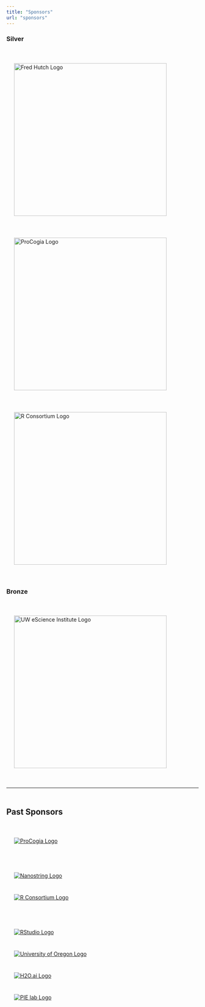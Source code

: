 ```yaml
---
title: "Sponsors"
url: "sponsors"
---
```


<!--
<h3>We are currently looking for sponsors for Cascadia R Conf 2023! <br><br>
If you are interested in sponsoring, please contact us 
<a href="mailto:cascadiarcon@gmail.com">here</a> </h3>
-->

<h3>Silver</h3>

<br>

<div class="image" style="padding: 20px">
  <a href="https://www.fredhutch.org/en.html" target="_blank">
  <img src="/img/sponsors/Fred_Hutch.png" class="img-responsive" alt="Fred Hutch Logo" style="width:400px;"></a></div>
  
<br>

<div class="image" style="padding: 20px">
  <a href="https://procogia.com/" target="_blank">
  <img src="/img/sponsors/procogia_wide.png" class="img-responsive" alt="ProCogia Logo" style="width:400px;"></a></div>  
  
<br>

<div class="image" style="padding: 20px">
  <a href="https://www.r-consortium.org/" target="_blank">
  <img src="/img/sponsors/rconsortium.png" class="img-responsive" alt="R Consortium Logo" style="width:400px;"></a></div>  

<br>

<h3>Bronze</h3>

<br>

<div class="image" style="padding: 20px">
  <a href="https://escience.washington.edu/" target="_blank">
  <img src="/img/sponsors/uw_escience.png" class="img-responsive" alt="UW eScience Institute Logo" style="width:400px;"></a></div>                                          
<br>
<hr>

<div class="row" style="margin-top: 50px">
                        <h2>Past Sponsors</h2>
                        <br>
                        <!-- Procogia and nanostring-->
                        <div class="column">
                                <div class="col-md-3">
                                  <div class="row">
                                    <div class="image" style="padding: 20px">
                                        <a href="https://procogia.com/" target="_blank">
                                            <img src="/img/sponsors/procogia.png" class="img-responsive" alt="ProCogia Logo"></a>
                                            </div></div>
                                            <br><br>
                                  <div class="row">
                                    <div class="image" style="padding: 20px">
                                        <a href="https://nanostring.com/" target="_blank">
                                            <img src="/img/sponsors/Nanostring.png" class="img-responsive" alt="Nanostring Logo"></a>
                                            </div></div>
                                    </div></div>
                        <!-- Rstudio and R -->
                        <div class="column">
                                <div class="col-md-3">
                                  <div class="row">
                                    <div class="image" style="padding: 20px">
                                        <a href="https://www.r-consortium.org/" target="_blank">
                                            <img src="/img/sponsors/rconsortium.png" class="img-responsive" alt="R Consortium Logo"></a>
                                            </div></div>
                                            <br><br>
                                  <div class="row">
                                    <div class="image" style="padding: 20px">
                                        <a href="https://posit.co/" target="_blank">
                                            <img src="/img/sponsors/RStudio-Logo-Flat.png" class="img-responsive" alt="RStudio Logo"></a>
                                            </div></div>
                                    </div></div>
                        <!-- U of Oregon -->
                        <div class="column">
                                <div class="col-md-3">
                                    <div class="image" style="padding: 20px">
                                        <a href="https://datascience.uoregon.edu/" target="_blank">
                                            <img src="/img/sponsors/university-of-oregon-logo.jpeg" class="img-responsive" alt="University of Oregon Logo"></a>
                                    </div></div></div>
                        <!-- H2O.ai and PIE -->
                        <div class="column">
                                <div class="col-md-2">
                                  <div class="row">
                                    <div class="image" style="padding: 20px">
                                        <a href="https://h2o.ai/" target="_blank">
                                            <img src="/img/sponsors/h2o.png" class="img-responsive" alt="H2O.ai Logo"></a>
                                            </div></div>
                                  <div class="row">
                                    <div class="image" style="padding: 20px">
                                        <a href="https://pielab.uoregon.edu/" target="_blank">
                                            <img src="/img/sponsors/PIElab-logo.png" class="img-responsive" alt="PIE lab Logo"></a>
                                            </div></div>
                                    </div></div>
                        </div>
